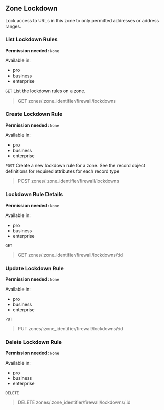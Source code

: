 ## Zone Lockdown

Lock access to URLs in this zone to only permitted addresses or address ranges.

### List Lockdown Rules

**Permission needed:** `None`

Available in:

* pro
* business
* enterprise

`GET` List the lockdown rules on a zone.

> GET zones/:zone_identifier/firewall/lockdowns


### Create Lockdown Rule

**Permission needed:** `None`

Available in:

* pro
* business
* enterprise

`POST` Create a new lockdown rule for a zone. See the record object definitions for required attributes for each record type

> POST zones/:zone_identifier/firewall/lockdowns


### Lockdown Rule Details

**Permission needed:** `None`

Available in:

* pro
* business
* enterprise

`GET` 

> GET zones/:zone_identifier/firewall/lockdowns/:id


### Update Lockdown Rule

**Permission needed:** `None`

Available in:

* pro
* business
* enterprise

`PUT` 

> PUT zones/:zone_identifier/firewall/lockdowns/:id


### Delete Lockdown Rule

**Permission needed:** `None`

Available in:

* pro
* business
* enterprise

`DELETE` 

> DELETE zones/:zone_identifier/firewall/lockdowns/:id

